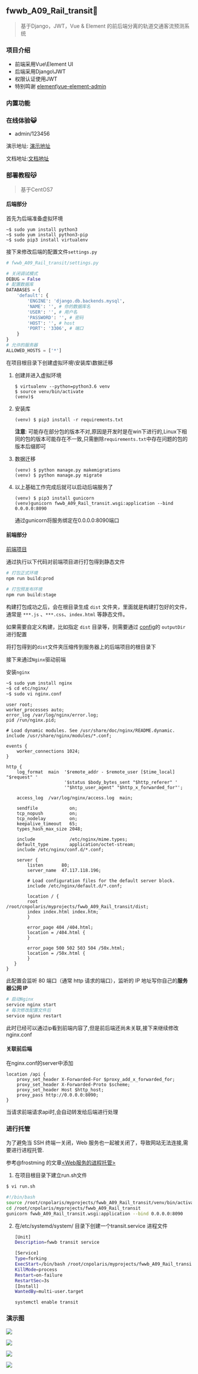 ## fwwb_A09_Rail_transit💯

> 基于Django，JWT，Vue & Element 的前后端分离的轨道交通客流预测系统

### 项目介绍

- 前端采用Vue\Element UI
- 后端采用Django\JWT
- 权限认证使用JWT
- 特别鸣谢 [element](https://github.com/ElemeFE/element)\\[vue-element-admin](https://github.com/PanJiaChen/vue-element-admin)

### 内置功能

### 在线体验😺

- admin/123456

演示地址: [演示地址](http://47.117.118.196:8080/)

文档地址:[文档地址](https://space-9358y2.w.eolinker.com/#/share/index?shareCode=18VfD2)

### 部署教程😽

> 基于CentOS7

#### 后端部分

首先为后端准备虚拟环境

```shell
~$ sudo yum install python3
~$ sudo yum install python3-pip
~$ sudo pip3 install virtualenv
```

接下来修改后端的配置文件`settings.py`

```python
# fwwb_A09_Rail_transit/settings.py

# 关闭调试模式
DEBUG = False
# 配置数据库
DATABASES = {
    'default': {
        'ENGINE': 'django.db.backends.mysql',
        'NAME': '', # 你的数据库名
        'USER': '', # 用户名
        'PASSWORD': '', # 密码
        'HOST': '', # host
        'PORT': '3306', # 端口
    }
}
# 允许的服务器
ALLOWED_HOSTS = ['*']
```

在项目根目录下创建虚拟环境\安装库\数据迁移

1. 创建并进入虚拟环境

   ```shell
   $ virtualenv --python=python3.6 venv
   $ source venv/bin/activate
   (venv)$ 
   ```

2. 安装库

   ```shell
   (venv) $ pip3 install -r requirements.txt
   ```

   **注意**: 可能存在部分包的版本不对,原因是开发时是在win下进行的,Linux下相同的包的版本可能存在不一致,只需删除`requirements.txt`中存在问题的包的版本后缀即可

3. 数据迁移

   ```shell
   (venv) $ python manage.py makemigrations
   (venv) $ python manage.py migrate
   ```

4. 以上基础工作完成后就可以启动后端服务了

    ```shell
    (venv) $ pip3 install gunicorn
    (venv)gunicorn fwwb_A09_Rail_transit.wsgi:application --bind 0.0.0.0:8090
    ```

     通过gunicorn将服务绑定在0.0.0.0:8090端口

#### 前端部分

[前端项目](https://gitee.com/cnpolaris-tian/vue-element-admin.git)

通过执行以下代码对前端项目进行打包得到静态文件

```sh
# 打包正式环境
npm run build:prod

# 打包预发布环境
npm run build:stage
```

构建打包成功之后，会在根目录生成 `dist` 文件夹，里面就是构建打包好的文件，通常是 `***.js` 、`***.css`、`index.html` 等静态文件。

如果需要自定义构建，比如指定 `dist` 目录等，则需要通过 [config](https://github.com/PanJiaChen/vue-element-admin/blob/master/vue.config.js)的 `outputDir` 进行配置

将打包得到的`dist`文件夹压缩传到服务器上的后端项目的根目录下

接下来通过`Nginx`驱动前端

安装`nginx`

```sh
~$ sudo yum install nginx
~$ cd etc/nginx/
~$ sudo vi nginx.conf
```

```
user root;
worker_processes auto;
error_log /var/log/nginx/error.log;
pid /run/nginx.pid;

# Load dynamic modules. See /usr/share/doc/nginx/README.dynamic.
include /usr/share/nginx/modules/*.conf;

events {
    worker_connections 1024;
}

http {
    log_format  main  '$remote_addr - $remote_user [$time_local] "$request" '
                      '$status $body_bytes_sent "$http_referer" '
                      '"$http_user_agent" "$http_x_forwarded_for"';

    access_log  /var/log/nginx/access.log  main;

    sendfile            on;
    tcp_nopush          on;
    tcp_nodelay         on;
    keepalive_timeout   65;
    types_hash_max_size 2048;

    include             /etc/nginx/mime.types;
    default_type        application/octet-stream;
    include /etc/nginx/conf.d/*.conf;

    server {
        listen       80;
        server_name  47.117.118.196;

        # Load configuration files for the default server block.
        include /etc/nginx/default.d/*.conf;

        location / {
 		root         /root/cnpolaris/myprojects/fwwb_A09_Rail_transit/dist;
		index index.html index.htm;
        }

        error_page 404 /404.html;
        location = /404.html {
        }

        error_page 500 502 503 504 /50x.html;
        location = /50x.html {
        }
   }
}
```

此配置会监听 80 端口（通常 http 请求的端口），监听的 IP 地址写你自己的**服务器公网 IP**

```sh
# 启动Nginx
service nginx start
# 每次修改配置文件后
service nginx restart
```

此时已经可以通过ip看到前端内容了,但是前后端还尚未关联,接下来继续修改nginx.conf

#### 关联前后端

在nginx.conf的server中添加

```
location /api {
    proxy_set_header X-Forwarded-For $proxy_add_x_forwarded_for;
    proxy_set_header X-Forwarded-Proto $scheme;
    proxy_set_header Host $http_host;
    proxy_pass http://0.0.0.0:8090;
}
```

当请求前端请求api时,会自动转发给后端进行处理

### 进行托管

为了避免当 SSH 终端一关闭，Web 服务也一起被关闭了，导致网站无法连接,需要进行进程托管.

参考@frostming 的文章[<Web服务的进程托管>](https://frostming.com/2020/05-24/process-management/)

1. 在项目根目录下建立run.sh文件

```sh
$ vi run.sh
```

```sh
#!/bin/bash
source /root/cnpolaris/myprojects/fwwb_A09_Rail_transit/venv/bin/activate 
cd /root/cnpolaris/myprojects/fwwb_A09_Rail_transit
gunicorn fwwb_A09_Rail_transit.wsgi:application --bind 0.0.0.0:8090
```

2. 在/etc/systemd/system/ 目录下创建一个transit.service 进程文件

   ```sh
   [Unit]
   Description=fwwb transit service
   
   [Service]
   Type=forking
   ExecStart=/bin/bash /root/cnpolaris/myprojects/fwwb_A09_Rail_transit/run.sh
   KillMode=process
   Restart=on-failure
   RestartSec=3s
   [Install]
   WantedBy=multi-user.target
   ```

   ```
   systemctl enable transit
   ```

### 演示图

![](https://gitee.com/cnpolaris-tian/giteePagesImages/raw/master/null/20210430170529.png)

![](https://gitee.com/cnpolaris-tian/giteePagesImages/raw/master/null/20210430170618.png)

![](https://gitee.com/cnpolaris-tian/giteePagesImages/raw/master/null/image-20210430170641760.png)

![](https://gitee.com/cnpolaris-tian/giteePagesImages/raw/master/null/20210430170836.png)